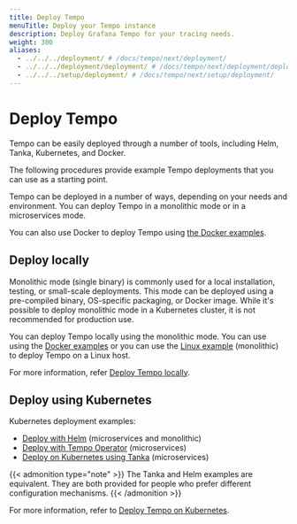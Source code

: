 ```yaml
---
title: Deploy Tempo
menuTitle: Deploy your Tempo instance
description: Deploy Grafana Tempo for your tracing needs.
weight: 300
aliases:
  - ../../../deployment/ # /docs/tempo/next/deployment/
  - ../../../deployment/deployment/ # /docs/tempo/next/deployment/deployment/
  - ../../../setup/deployment/ # /docs/tempo/next/setup/deployment/
---
```


# Deploy Tempo

Tempo can be easily deployed through a number of tools, including Helm, Tanka, Kubernetes, and Docker.

The following procedures provide example Tempo deployments that you can use as a starting point.

Tempo can be deployed in a number of ways, depending on your needs and environment. You can deploy Tempo in a monolithic mode or in a microservices mode.

You can also use Docker to deploy Tempo using [the Docker examples](https://github.com/grafana/tempo/tree/main/example/docker-compose).

## Deploy locally

Monolithic mode (single binary) is commonly used for a local installation, testing, or small-scale deployments.
This mode can be deployed using a pre-compiled binary, OS-specific packaging, or Docker image.
While it's possible to deploy monolithic mode in a Kubernetes cluster, it is not recommended for production use.

You can deploy Tempo locally using the monolithic mode. You can use using the [Docker examples](https://github.com/grafana/tempo/tree/main/example/docker-compose) or you can use the [Linux example](/docs/tempo/<TEMPO_VERSION>/set-up-for-tracing/setup-tempo/deploy/locally/linux/) (monolithic) to deploy Tempo on a Linux host.

For more information, refer [Deploy Tempo locally](/docs/tempo/<TEMPO_VERSION>/set-up-for-tracing/setup-tempo/deploy/locally/).

## Deploy using Kubernetes

Kubernetes deployment examples:

- [Deploy with Helm](/docs/tempo/<TEMPO_VERSION>/set-up-for-tracing/setup-tempo/deploy/kubernetes/helm-chart/) (microservices and monolithic)
- [Deploy with Tempo Operator](/docs/tempo/<TEMPO_VERSION>/set-up-for-tracing/setup-tempo/deploy/kubernetes/operator/) (microservices)
- [Deploy on Kubernetes using Tanka](/docs/tempo/<TEMPO_VERSION>/set-up-for-tracing/setup-tempo/deploy/kubernetes/tanka/) (microservices)

{{< admonition type="note" >}}
The Tanka and Helm examples are equivalent.
They are both provided for people who prefer different configuration mechanisms.
{{< /admonition >}}

For more information, refer to [Deploy Tempo on Kubernetes](/docs/tempo/<TEMPO_VERSION>/set-up-for-tracing/setup-tempo/deploy/kubernetes/).
